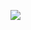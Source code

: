 <style>
  .md-typeset h1,
  .md-content__button {
    display: none;
  }
</style>

![](https://i.imgur.com/X4Q2ycT.png)